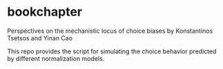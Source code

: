# bookchapter
Perspectives on the mechanistic locus of choice biases
by Konstantinos Tsetsos and Yinan Cao

This repo provides the script for simulating the choice behavior predicted by different normalization models.
